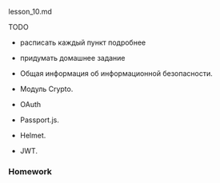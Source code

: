 lesson_10.md

TODO
- расписать каждый пункт подробнее  
- придумать домашнее задание  

 - Общая информация об информационной безопасности.  
 - Модуль Crypto.  
 - OAuth  
 - Passport.js.  
 - Helmet.  
 - JWT.  

### Homework
